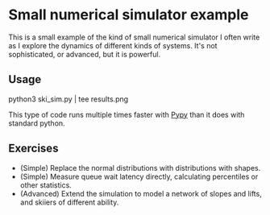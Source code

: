 # Small numerical simulator example
This is a small example of the kind of small numerical simulator I often write as I explore the dynamics of different kinds of systems. It's not sophisticated, or advanced, but it is powerful.

## Usage

   python3 ski_sim.py | tee results.png

This type of code runs multiple times faster with [Pypy](https://www.pypy.org/) than it does with standard python.

## Exercises
* (Simple) Replace the normal distributions with distributions with shapes.
* (Simple) Measure queue wait latency directly, calculating percentiles or other statistics.
* (Advanced) Extend the simulation to model a network of slopes and lifts, and skiiers of different ability.
